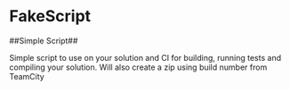 # FakeScript

##Simple Script##

Simple script to use on your solution and CI for building, running tests and compiling your solution. Will also create a zip using build number from TeamCity